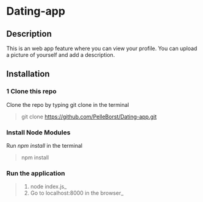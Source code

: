 # Dating-app

## Description
This is an web app feature where you can view your profile. You can upload a picture of yourself and add a description.

## Installation
### 1 Clone this repo
Clone the repo by typing git clone in the terminal
> git clone https://github.com/PelleBorst/Dating-app.git

### Install Node Modules
Run _npm install_ in the terminal
> npm install

### Run the application
> 1. node index.js_
> 2. Go to localhost:8000 in the browser_
